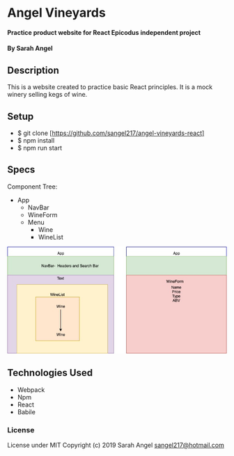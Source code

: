 # Angel Vineyards

#### Practice product website for React Epicodus independent project

#### By Sarah Angel 

## Description

This is a website created to practice basic React principles. It is a mock winery selling kegs of wine.

## Setup
* $ git clone [https://github.com/sangel217/angel-vineyards-react]
* $ npm install
* $ npm run start

## Specs
Component Tree:
* App
    * NavBar
    * WineForm
    * Menu
        * Wine
        * WineList
        
![alt text](src/assets/images/week1-react-project.jpg)

## Technologies Used
* Webpack
* Npm
* React
* Babile

### License
License under MIT
Copyright (c) 2019 Sarah Angel sangel217@hotmail.com

